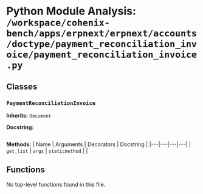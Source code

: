 # Python Module Analysis: `/workspace/cohenix-bench/apps/erpnext/erpnext/accounts/doctype/payment_reconciliation_invoice/payment_reconciliation_invoice.py`

## Classes

### `PaymentReconciliationInvoice`
**Inherits:** `Document`


**Docstring:**
```

```

**Methods:**
| Name | Arguments | Decorators | Docstring |
|---|---|---|---|
| `get_list` | `args` | `staticmethod` |  |





## Functions

No top-level functions found in this file.
